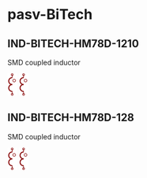 # pasv-BiTech

## IND-BITECH-HM78D-1210
SMD coupled inductor

![IND-BITECH-HM78D-1210__1__1](images/pasv-BiTech__IND-BITECH-HM78D-1210__1__1.png?raw=true) 
![IND-BITECH-HM78D-1210__2__1](images/pasv-BiTech__IND-BITECH-HM78D-1210__2__1.png?raw=true) 

## IND-BITECH-HM78D-128
SMD coupled inductor

![IND-BITECH-HM78D-128__1__1](images/pasv-BiTech__IND-BITECH-HM78D-128__1__1.png?raw=true) 
![IND-BITECH-HM78D-128__2__1](images/pasv-BiTech__IND-BITECH-HM78D-128__2__1.png?raw=true) 

